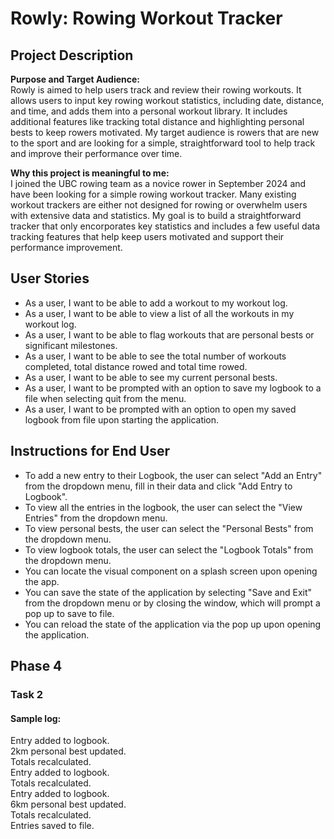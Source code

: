 # Rowly: Rowing Workout Tracker

## Project Description

**Purpose and Target Audience:**  
Rowly is aimed to help users track and review their rowing workouts. It allows users to input key rowing workout statistics, including date, distance, and time, and adds them into a personal workout library. It includes additional features like tracking total distance and highlighting personal bests to keep rowers motivated. My target audience is rowers that are new to the sport and are looking for a simple, straightforward tool to help track and improve their performance over time.

**Why this project is meaningful to me:**  
I joined the UBC rowing team as a novice rower in September 2024 and have been looking for a simple rowing workout tracker. Many existing workout trackers are either not designed for rowing or overwhelm users with extensive data and statistics. My goal is to build a straightforward tracker that only encorporates key statistics and includes a few useful data tracking features that help keep users motivated and support their performance improvement.

## User Stories

- As a user, I want to be able to add a workout to my workout log.
- As a user, I want to be able to view a list of all the workouts in my workout log.
- As a user, I want to be able to flag workouts that are personal bests or significant milestones.
- As a user, I want to be able to see the total number of workouts completed, total distance rowed and total time rowed.
- As a user, I want to be able to see my current personal bests. 
- As a user, I want to be prompted with an option to save my logbook to a file when selecting quit from the menu.
- As a user, I want to be prompted with an option to open my saved logbook from file upon starting the application. 

## Instructions for End User

- To add a new entry to their Logbook, the user can select "Add an Entry" from the dropdown menu, fill in their data and click "Add Entry to Logbook".
- To view all the entries in the logbook, the user can select the "View Entries" from the dropdown menu.
- To view personal bests, the user can select the "Personal Bests" from the dropdown menu.
- To view logbook totals, the user can select the "Logbook Totals" from the dropdown menu.
- You can locate the visual component on a splash screen upon opening the app.
- You can save the state of the application by selecting "Save and Exit" from the dropdown menu or by closing the window,  which will prompt a pop up to save to file.
- You can reload the state of the application via the pop up upon opening the application.

## Phase 4
### Task 2
#### Sample log:  
Entry added to logbook.  
2km personal best updated.  
Totals recalculated.  
Entry added to logbook.  
Totals recalculated.  
Entry added to logbook.  
6km personal best updated.  
Totals recalculated.  
Entries saved to file.   





 